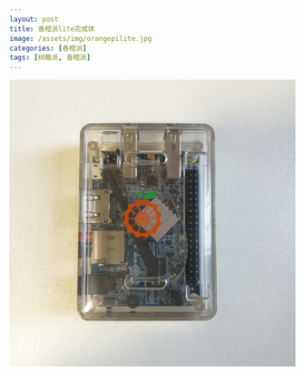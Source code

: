 ```yaml
---
layout: post
title: 香橙派lite完成体
image: /assets/img/orangepilite.jpg
categories: [香橙派]
tags: [树莓派, 香橙派]
---
```


![](/assets/img/orangepilite.jpg)
